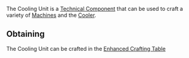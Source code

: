 The Cooling Unit is a [Technical Component](https://github.com/Slimefun/Slimefun4/wiki/Technical-Components) that can be used to craft a variety of [Machines](https://github.com/Slimefun/Slimefun4/wiki/Electric-Machines) and the [Cooler](https://github.com/Slimefun/Slimefun4/wiki/Cooler).

## Obtaining
The Cooling Unit can be crafted in the [Enhanced Crafting Table](https://github.com/Slimefun/Slimefun4/wiki/Enhanced-Crafting-Table)
